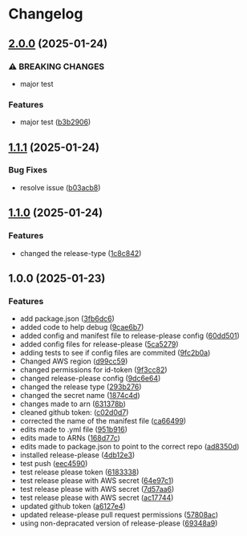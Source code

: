 # Changelog

## [2.0.0](https://github.com/alikulka/test-release-please/compare/v1.1.1...v2.0.0) (2025-01-24)


### ⚠ BREAKING CHANGES

* major test

### Features

* major test ([b3b2906](https://github.com/alikulka/test-release-please/commit/b3b29069b616ebb9d45c98ec1743e02d997abcf3))

## [1.1.1](https://github.com/alikulka/test-release-please/compare/v1.1.0...v1.1.1) (2025-01-24)


### Bug Fixes

* resolve issue ([b03acb8](https://github.com/alikulka/test-release-please/commit/b03acb8774e89c2ae3a70381905cfb1155cdb401))

## [1.1.0](https://github.com/alikulka/test-release-please/compare/v1.0.0...v1.1.0) (2025-01-24)


### Features

* changed the release-type ([1c8c842](https://github.com/alikulka/test-release-please/commit/1c8c842da1a1c1255b9a6e5d8699540a431bcfb3))

## 1.0.0 (2025-01-23)


### Features

* add package.json ([3fb6dc6](https://github.com/alikulka/test-release-please/commit/3fb6dc6049ab2e8490bda9dd74a41e30aef62718))
* added code to help debug ([9cae6b7](https://github.com/alikulka/test-release-please/commit/9cae6b7a50df86d9ded9ffb2e17daa325200000e))
* added config and manifest file to release-please config ([60dd501](https://github.com/alikulka/test-release-please/commit/60dd501fe5cdc5de16349f1e2877274c8a5e9715))
* added config files for release-please ([5ca5279](https://github.com/alikulka/test-release-please/commit/5ca5279a8e674fdcb04225e5c3941822e59ecbab))
* adding tests to see if config files are commited ([9fc2b0a](https://github.com/alikulka/test-release-please/commit/9fc2b0a541ed544282933e1489e9c4e6497c4b9d))
* Changed AWS region ([d99cc59](https://github.com/alikulka/test-release-please/commit/d99cc59db58c363ee2161091d26acfaacff6a48f))
* changed permissions for id-token ([9f3cc82](https://github.com/alikulka/test-release-please/commit/9f3cc8232d2d8ff11f298dd63bef85ed1d71dea5))
* changed release-please config ([9dc6e64](https://github.com/alikulka/test-release-please/commit/9dc6e64a9eabb3cfeb39df809cd96bc824d1d18c))
* changed the release type ([293b276](https://github.com/alikulka/test-release-please/commit/293b27692ccd73941eb4f94e3ab50d9a122a1b1d))
* changed the secret name ([1874c4d](https://github.com/alikulka/test-release-please/commit/1874c4d17ac740350834af253ccb687cfdfa83dd))
* changes made to arn ([631378b](https://github.com/alikulka/test-release-please/commit/631378b04de29f7c542cc56ab0ae0fed26b65c14))
* cleaned github token: ([c02d0d7](https://github.com/alikulka/test-release-please/commit/c02d0d766c4c87e3ff02ad89953f06389a1c8048))
* corrected the name of the manifest file ([ca66499](https://github.com/alikulka/test-release-please/commit/ca66499e235bbb399a0c6e6dc70d4e53da780def))
* edits made to .yml file ([951b916](https://github.com/alikulka/test-release-please/commit/951b916103f51b03547a6cf5317f5e2755a71e01))
* edits made to ARNs ([168d77c](https://github.com/alikulka/test-release-please/commit/168d77cb38dcc9c21ded18f6ad0062930c69a7a2))
* edits made to package.json to point to the correct repo ([ad8350d](https://github.com/alikulka/test-release-please/commit/ad8350dad5e2e554ae86938f512dd85450059e7a))
* installed release-please ([4db12e3](https://github.com/alikulka/test-release-please/commit/4db12e3f9df3a6e56745b2f5ac49d28f4b9ffb7e))
* test push ([eec4590](https://github.com/alikulka/test-release-please/commit/eec4590eb709cd4a51be697fad68ec0a91cabedd))
* test release please token ([6183338](https://github.com/alikulka/test-release-please/commit/6183338b609ebd3e75572af308a4680ebaec0c14))
* test release please with AWS secret ([64e97c1](https://github.com/alikulka/test-release-please/commit/64e97c1647965a419c5bf0ee9a1c20d7fc96c783))
* test release please with AWS secret ([7d57aa6](https://github.com/alikulka/test-release-please/commit/7d57aa6a20ba0ee555f6a50237a9c6cc332c604b))
* test release please with AWS secret ([ac17744](https://github.com/alikulka/test-release-please/commit/ac177444dbee8fb5499f7c88aa5e561284316ee9))
* updated github token ([a6127e4](https://github.com/alikulka/test-release-please/commit/a6127e4b9b37e7c25661d856fd639150e8345aa1))
* updated release-please pull request permissions ([57808ac](https://github.com/alikulka/test-release-please/commit/57808ac34300395e093f129a168c01a6dbace6d0))
* using non-depracated version of release-please ([69348a9](https://github.com/alikulka/test-release-please/commit/69348a93c8c6b771ad0fd9fb15907319e11d6f70))

